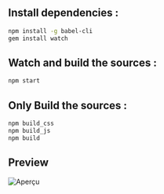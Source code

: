 ## Install dependencies :

~~~bash
npm install -g babel-cli
gem install watch
~~~

## **Watch** and **build** the sources :

~~~bash
npm start
~~~

## Only Build the sources :

~~~bash
npm build_css
npm build_js
npm build
~~~

## Preview

![Aperçu](https://www.synbioz.com/images/articles/20170511/localhost-3000-projects-synbioz(Laptop%20with%20MDPI%20screen).png)